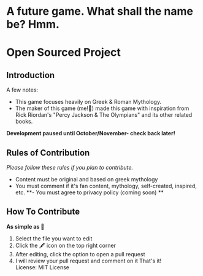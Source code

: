 # A future game. What shall the name be? Hmm.
# Open Sourced Project
## Introduction
A few notes:  
- This game focuses heavily on Greek & Roman Mythology.  
- The maker of this game (me!🙂) made this game with inspiration from Rick Riordan's "Percy Jackson & The Olympians" and its other related books.

**Development paused until October/November- check back later!**  

## Rules of Contribution
_Please follow these rules if you plan to contribute._  
- Content must be original and based on greek mythology
- You must comment if it's fan content, mythology, self-created, inspired, etc.
**- You must agree to privacy policy (coming soon)
**

## How To Contribute
__As simple as 🔢__  
1. Select the file you want to edit
2. Click the 🖋 icon on the top right corner
3. After editing, click the option to open a pull request
4. I will review your pull request and comment on it
That's it!  
License: MIT License



